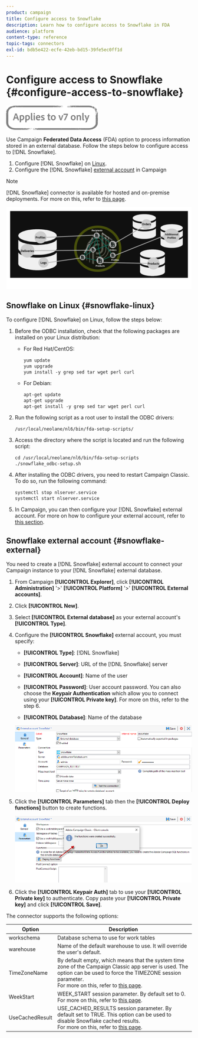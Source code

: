 ```yaml
---
product: campaign
title: Configure access to Snowflake
description: Learn how to configure access to Snowflake in FDA
audience: platform
content-type: reference
topic-tags: connectors
exl-id: bdb5e422-ecfe-42eb-bd15-39fe5ec0ff1d
---
```

# Configure access to Snowflake {#configure-access-to-snowflake}

![](../../assets/v7-only.svg)

Use Campaign **Federated Data Access** (FDA) option to process information stored in an external database. Follow the steps below to configure access to [!DNL Snowflake].

1. Configure [!DNL Snowflake] on [Linux](#snowflake-linux).
1. Configure the [!DNL Snowflake] [external account](#snowflake-external) in Campaign

>[!NOTE]
>
>[!DNL Snowflake] connector is available for hosted and on-premise deployments. For more on this, refer to [this page](../../installation/using/capability-matrix.md).

![](assets/snowflake_3.png)

## Snowflake on Linux {#snowflake-linux}

To configure [!DNL Snowflake] on Linux, follow the steps below:

1. Before the ODBC installation, check that the following packages are installed on your Linux distribution: 

    * For Red Hat/CentOS:

        ```
        yum update
        yum upgrade
        yum install -y grep sed tar wget perl curl
        ```

    * For Debian:

        ```
        apt-get update
        apt-get upgrade
        apt-get install -y grep sed tar wget perl curl
        ```

1. Run the following script as a root user to install the ODBC drivers:

    ```
    /usr/local/neolane/nl6/bin/fda-setup-scripts/
    ```

1. Access the directory where the script is located and run the following script:

    ```
    cd /usr/local/neolane/nl6/bin/fda-setup-scripts
    ./snowflake_odbc-setup.sh
    ```

1. After installing the ODBC drivers, you need to restart Campaign Classic. To do so, run the following command:

    ```
    systemctl stop nlserver.service
    systemctl start nlserver.service
    ```

1. In Campaign, you can then configure your [!DNL Snowflake] external account. For more on how to configure your external account, refer to [this section](#snowflake-external).

## Snowflake external account {#snowflake-external}

You need to create a [!DNL Snowflake] external account to connect your Campaign instance to your [!DNL Snowflake] external database.

1. From Campaign **[!UICONTROL Explorer]**, click **[!UICONTROL Administration]** '>' **[!UICONTROL Platform]** '>' **[!UICONTROL External accounts]**.

1. Click **[!UICONTROL New]**.

1. Select **[!UICONTROL External database]** as your external account's **[!UICONTROL Type]**.

1. Configure the **[!UICONTROL Snowflake]** external account, you must specify:

    * **[!UICONTROL Type]**: [!DNL Snowflake]

    * **[!UICONTROL Server]**: URL of the [!DNL Snowflake] server

    * **[!UICONTROL Account]**: Name of the user

    * **[!UICONTROL Password]**: User account password. You can also choose the **Keypair Authentication** which allow you to connect using your **[!UICONTROL Private key]**. For more on this, refer to the step 6.

    * **[!UICONTROL Database]**: Name of the database

    ![](assets/snowflake.png)

1. Click the **[!UICONTROL Parameters]** tab then the **[!UICONTROL Deploy functions]** button to create functions.

    ![](assets/snowflake_2.png)

1. Click the **[!UICONTROL Keypair Auth]** tab to use your **[!UICONTROL Private key]** to authenticate. Copy paste your **[!UICONTROL Private key]** and click **[!UICONTROL Save]**.

The connector supports the following options:

| Option   |  Description |
|---|---|
|  workschema | Database schema to use for work tables |
|  warehouse | Name of the default warehouse to use. It will override the user's default. |
|  TimeZoneName |  By default empty, which means that the system time zone of the Campaign Classic app server is used. The option can be used to force the TIMEZONE session parameter. <br>For more on this, refer to [this page](https://docs.snowflake.net/manuals/sql-reference/parameters.html#timezone). |
|  WeekStart |  WEEK_START session parameter. By default set to 0. <br>For more on this, refer to [this page](https://docs.snowflake.com/en/sql-reference/parameters.html#week-start). |
|  UseCachedResult | USE_CACHED_RESULTS session parameter. By default set to TRUE. This option can be used to disable Snowflake cached results. <br>For more on this, refer to [this page](https://docs.snowflake.net/manuals/user-guide/querying-persisted-results.html). |
